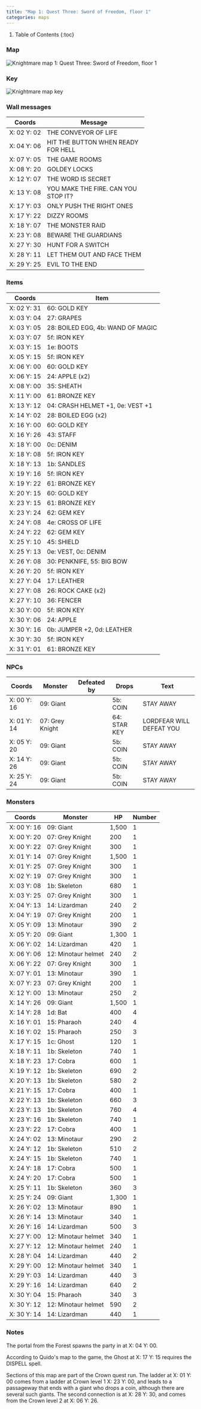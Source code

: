 ```yaml
---
title: "Map 1: Quest Three: Sword of Freedom, floor 1"
categories: maps
---
```


1. Table of Contents
{:toc}

### Map

![Knightmare map 1: Quest Three: Sword of Freedom, floor 1](../images/Knightmare_map_1.png "Quest Three: Sword of Freedom, floor 1")

### Key

![Knightmare map key](../images/Knightmare_map_key.png "Map key")

### Wall messages

 Coords      | Message                 
-------------|-------------------------
 X: 02 Y: 02 | THE CONVEYOR OF LIFE
 X: 04 Y: 06 | HIT THE BUTTON WHEN READY<br>FOR HELL
 X: 07 Y: 05 | THE GAME ROOMS
 X: 08 Y: 20 | GOLDEY LOCKS
 X: 12 Y: 07 | THE WORD IS SECRET
 X: 13 Y: 08 | YOU MAKE THE FIRE. CAN YOU<br>STOP IT?
 X: 17 Y: 03 | ONLY PUSH THE RIGHT ONES
 X: 17 Y: 22 | DIZZY ROOMS
 X: 18 Y: 07 | THE MONSTER RAID
 X: 23 Y: 08 | BEWARE THE GUARDIANS
 X: 27 Y: 30 | HUNT FOR A SWITCH
 X: 28 Y: 11 | LET THEM OUT AND FACE THEM
 X: 29 Y: 25 | EVIL TO THE END

### Items

 Coords      | Item       
-------------|------------
 X: 02 Y: 31 | 60: GOLD KEY
 X: 03 Y: 04 | 27: GRAPES
 X: 03 Y: 05 | 28: BOILED EGG, 4b: WAND OF MAGIC
 X: 03 Y: 07 | 5f: IRON KEY
 X: 03 Y: 15 | 1e: BOOTS
 X: 05 Y: 15 | 5f: IRON KEY
 X: 06 Y: 00 | 60: GOLD KEY
 X: 06 Y: 15 | 24: APPLE (x2)
 X: 08 Y: 00 | 35: SHEATH
 X: 11 Y: 00 | 61: BRONZE KEY
 X: 13 Y: 12 | 04: CRASH HELMET +1, 0e: VEST +1
 X: 14 Y: 02 | 28: BOILED EGG (x2)
 X: 16 Y: 00 | 60: GOLD KEY
 X: 16 Y: 26 | 43: STAFF
 X: 18 Y: 00 | 0c: DENIM
 X: 18 Y: 08 | 5f: IRON KEY
 X: 18 Y: 13 | 1b: SANDLES
 X: 19 Y: 16 | 5f: IRON KEY
 X: 19 Y: 22 | 61: BRONZE KEY
 X: 20 Y: 15 | 60: GOLD KEY
 X: 23 Y: 15 | 61: BRONZE KEY
 X: 23 Y: 24 | 62: GEM KEY
 X: 24 Y: 08 | 4e: CROSS OF LIFE
 X: 24 Y: 22 | 62: GEM KEY
 X: 25 Y: 10 | 45: SHIELD
 X: 25 Y: 13 | 0e: VEST, 0c: DENIM
 X: 26 Y: 08 | 30: PENKNIFE, 55: BIG BOW
 X: 26 Y: 20 | 5f: IRON KEY
 X: 27 Y: 04 | 17: LEATHER
 X: 27 Y: 08 | 26: ROCK CAKE (x2)
 X: 27 Y: 10 | 36: FENCER
 X: 30 Y: 00 | 5f: IRON KEY
 X: 30 Y: 06 | 24: APPLE
 X: 30 Y: 16 | 0b: JUMPER +2, 0d: LEATHER
 X: 30 Y: 30 | 5f: IRON KEY
 X: 31 Y: 01 | 61: BRONZE KEY

### NPCs

 Coords      | Monster              | Defeated by            | Drops                  | Text
-------------|----------------------|------------------------|------------------------|--------
 X: 00 Y: 16 | 09: Giant            |                        | 5b: COIN               | STAY AWAY
 X: 01 Y: 14 | 07: Grey Knight      |                        | 64: STAR KEY           | LORDFEAR WILL DEFEAT YOU
 X: 05 Y: 20 | 09: Giant            |                        | 5b: COIN               | STAY AWAY
 X: 14 Y: 26 | 09: Giant            |                        | 5b: COIN               | STAY AWAY
 X: 25 Y: 24 | 09: Giant            |                        | 5b: COIN               | STAY AWAY

### Monsters

 Coords      | Monster              | HP     | Number
-------------|----------------------|--------|--------
 X: 00 Y: 16 | 09: Giant            |  1,500 | 1
 X: 00 Y: 20 | 07: Grey Knight      |    200 | 1
 X: 00 Y: 22 | 07: Grey Knight      |    300 | 1
 X: 01 Y: 14 | 07: Grey Knight      |  1,500 | 1
 X: 01 Y: 25 | 07: Grey Knight      |    300 | 1
 X: 02 Y: 19 | 07: Grey Knight      |    300 | 1
 X: 03 Y: 08 | 1b: Skeleton         |    680 | 1
 X: 03 Y: 25 | 07: Grey Knight      |    300 | 1
 X: 04 Y: 13 | 14: Lizardman        |    240 | 2
 X: 04 Y: 19 | 07: Grey Knight      |    200 | 1
 X: 05 Y: 09 | 13: Minotaur         |    390 | 2
 X: 05 Y: 20 | 09: Giant            |  1,300 | 1
 X: 06 Y: 02 | 14: Lizardman        |    420 | 1
 X: 06 Y: 06 | 12: Minotaur helmet  |    240 | 2
 X: 06 Y: 22 | 07: Grey Knight      |    300 | 1
 X: 07 Y: 01 | 13: Minotaur         |    390 | 1
 X: 07 Y: 23 | 07: Grey Knight      |    200 | 1
 X: 12 Y: 00 | 13: Minotaur         |    250 | 2
 X: 14 Y: 26 | 09: Giant            |  1,500 | 1
 X: 14 Y: 28 | 1d: Bat              |    400 | 4
 X: 16 Y: 01 | 15: Pharaoh          |    240 | 4
 X: 16 Y: 02 | 15: Pharaoh          |    250 | 3
 X: 17 Y: 15 | 1c: Ghost            |    120 | 1
 X: 18 Y: 11 | 1b: Skeleton         |    740 | 1
 X: 18 Y: 23 | 17: Cobra            |    600 | 1
 X: 19 Y: 12 | 1b: Skeleton         |    690 | 2
 X: 20 Y: 13 | 1b: Skeleton         |    580 | 2
 X: 21 Y: 15 | 17: Cobra            |    400 | 1
 X: 22 Y: 13 | 1b: Skeleton         |    660 | 3
 X: 23 Y: 13 | 1b: Skeleton         |    760 | 4
 X: 23 Y: 16 | 1b: Skeleton         |    740 | 1
 X: 23 Y: 22 | 17: Cobra            |    400 | 1
 X: 24 Y: 02 | 13: Minotaur         |    290 | 2
 X: 24 Y: 12 | 1b: Skeleton         |    510 | 2
 X: 24 Y: 15 | 1b: Skeleton         |    740 | 1
 X: 24 Y: 18 | 17: Cobra            |    500 | 1
 X: 24 Y: 20 | 17: Cobra            |    500 | 1
 X: 25 Y: 11 | 1b: Skeleton         |    360 | 3
 X: 25 Y: 24 | 09: Giant            |  1,300 | 1
 X: 26 Y: 02 | 13: Minotaur         |    890 | 1
 X: 26 Y: 14 | 13: Minotaur         |    340 | 1
 X: 26 Y: 16 | 14: Lizardman        |    500 | 3
 X: 27 Y: 00 | 12: Minotaur helmet  |    340 | 1
 X: 27 Y: 12 | 12: Minotaur helmet  |    240 | 1
 X: 28 Y: 04 | 14: Lizardman        |    440 | 2
 X: 29 Y: 00 | 12: Minotaur helmet  |    340 | 1
 X: 29 Y: 03 | 14: Lizardman        |    440 | 3
 X: 29 Y: 16 | 14: Lizardman        |    640 | 2
 X: 30 Y: 04 | 15: Pharaoh          |    340 | 3
 X: 30 Y: 12 | 12: Minotaur helmet  |    590 | 2
 X: 30 Y: 14 | 14: Lizardman        |    440 | 1

### Notes

The portal from the Forest spawns the party in at X: 04 Y: 00.

According to Quido's map to the game, the Ghost at X: 17 Y: 15 requires the
DISPELL spell.

Sections of this map are part of the Crown quest run. The ladder at X: 01 Y: 00
comes from a ladder at Crown level 1 X: 23 Y: 00, and leads to a passageway that
ends with a giant who drops a coin, although there are several such giants. The
second connection is at X: 28 Y: 30, and comes from the Crown level 2 at X: 06
Y: 26.
